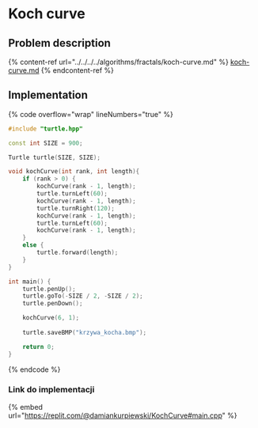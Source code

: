 # Koch curve

## Problem description

{% content-ref url="../../../../algorithms/fractals/koch-curve.md" %}
[koch-curve.md](../../../../algorithms/fractals/koch-curve.md)
{% endcontent-ref %}

## Implementation

{% code overflow="wrap" lineNumbers="true" %}
```cpp
#include "turtle.hpp"

const int SIZE = 900;

Turtle turtle(SIZE, SIZE);

void kochCurve(int rank, int length){
    if (rank > 0) {
        kochCurve(rank - 1, length);
        turtle.turnLeft(60);
        kochCurve(rank - 1, length);
        turtle.turnRight(120);
        kochCurve(rank - 1, length);
        turtle.turnLeft(60);
        kochCurve(rank - 1, length);
    }
    else {
        turtle.forward(length);
    }
}

int main() {
    turtle.penUp();
    turtle.goTo(-SIZE / 2, -SIZE / 2);
    turtle.penDown();

    kochCurve(6, 1);
    
    turtle.saveBMP("krzywa_kocha.bmp");

    return 0;
} 
```
{% endcode %}

### Link do implementacji

{% embed url="https://replit.com/@damiankurpiewski/KochCurve#main.cpp" %}

